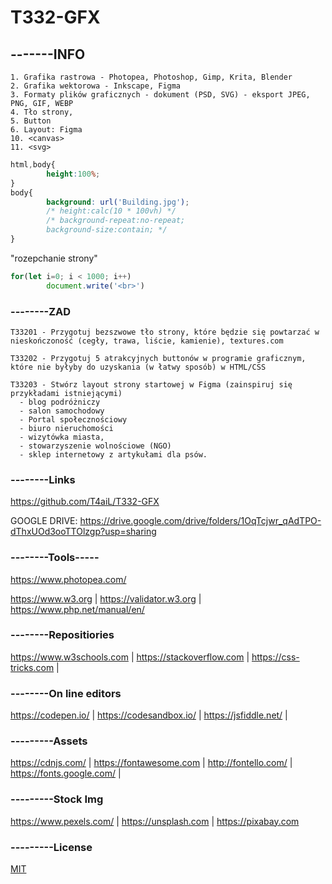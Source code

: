 # T332-GFX

## -------INFO
```
1. Grafika rastrowa - Photopea, Photoshop, Gimp, Krita, Blender
2. Grafika wektorowa - Inkscape, Figma
3. Formaty plików graficznych - dokument (PSD, SVG) - eksport JPEG, PNG, GIF, WEBP
4. Tło strony,
5. Button
6. Layout: Figma
10. <canvas>
11. <svg>
```

```css
html,body{
        height:100%;
}
body{
        background: url('Building.jpg');
        /* height:calc(10 * 100vh) */
        /* background-repeat:no-repeat;
        background-size:contain; */
}
```
"rozepchanie strony"
```javascript
for(let i=0; i < 1000; i++)
        document.write('<br>')
```

### --------ZAD
```
T33201 - Przygotuj bezszwowe tło strony, które będzie się powtarzać w nieskończoność (cegły, trawa, liście, kamienie), textures.com

T33202 - Przygotuj 5 atrakcyjnych buttonów w programie graficznym, które nie byłyby do uzyskania (w łatwy sposób) w HTML/CSS

T33203 - Stwórz layout strony startowej w Figma (zainspiruj się przykładami istniejącymi)
  - blog podróżniczy
  - salon samochodowy
  - Portal społecznościowy
  - biuro nieruchomości
  - wizytówka miasta,
  - stowarzyszenie wolnościowe (NGO)
  - sklep internetowy z artykułami dla psów.
```

### --------Links
https://github.com/T4aiL/T332-GFX

GOOGLE DRIVE: https://drive.google.com/drive/folders/1OqTcjwr_qAdTPO-dThxUOd3ooTTOlzgp?usp=sharing

### --------Tools-----
https://www.photopea.com/


https://www.w3.org | https://validator.w3.org | https://www.php.net/manual/en/
### --------Repositiories
https://www.w3schools.com | https://stackoverflow.com | https://css-tricks.com |
### --------On line editors
https://codepen.io/ | https://codesandbox.io/ | https://jsfiddle.net/ |
### ---------Assets
https://cdnjs.com/ | https://fontawesome.com | http://fontello.com/ | https://fonts.google.com/ |
### ---------Stock Img
https://www.pexels.com/ | https://unsplash.com | https://pixabay.com
### ---------License
[MIT](https://choosealicense.com/licenses/mit/)
